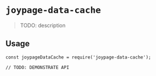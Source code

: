 # `joypage-data-cache`

> TODO: description

## Usage

```
const joypageDataCache = require('joypage-data-cache');

// TODO: DEMONSTRATE API
```
